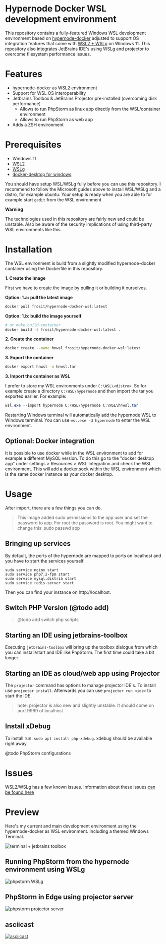 # Hypernode Docker WSL development environment

This repository contains a fully-featured Windows WSL development environment based on [hypernode-docker](https://github.com/ByteInternet/hypernode-docker) adjusted to support OS integration features that come with [WSL2 + WSLg](https://docs.microsoft.com/en-us/windows/wsl/) on Windows 11. This repository also integrates JetBrains IDE's using WSLg and projector to overcome filesystem performance issues.

# Features

* hypernode-docker as WSL2 environment
* Support for WSL OS interoperability
* Jetbrains Toolbox & JetBrains Projector pre-installed (overcoming disk performance)
  * Allows to run PhpStorm as linux app directly from the WSL/container environment
  * Allows to run PhpStorm as web app
* Adds a ZSH environment

# Prerequisites

* Windows 11
* [WSL2](https://docs.microsoft.com/en-us/windows/wsl/install)
* [WSLg](https://docs.microsoft.com/en-us/windows/wsl/tutorials/gui-apps#install-support-for-linux-gui-apps)
* [docker-desktop for windows](https://docs.docker.com/desktop/windows/install/)

You should have setup WSL/WSLg fully before you can use this repository. I recommend to follow the Microsoft guides above to install WSL/WSLg and a distro, for example ubuntu.
Your setup is ready when you are able to for example start `gedit` from the WSL environment.

__Warning__

The technologies used in this repository are fairly new and could be unstable. Also be aware of the security implications of using third-party WSL environments like this.

# Installation

The WSL environment is build from a slightly modified hypernode-docker container using the Dockerfile in this repository.

__1. Create the image__

First we have to create the image by pulling it or building it ourselves.

__Option: 1.a: pull the latest image__

```bash
docker pull frosit/hypernode-docker-wsl:latest
```

__Option: 1.b: build the image yourself__

```bash
# or make build-container
docker build -t frosit/hypernode-docker-wsl:latest .
```

__2. Create the container__

```bash
docker create --name hnwsl frosit/hypernode-docker-wsl:latest
```

__3. Export the container__

```bash
docker export hnwsl -o hnwsl.tar
```

__3. Import the container as WSL__

I prefer to store my WSL environments under `C:\WSL\<distro>`. So for example create a directory `C:\WSL\hypernode` and then import the tar you exported earlier. For example:

```powershell
wsl.exe --import hypernode C:\WSL\hypernode C:\WSL\hnwsl.tar
```

Restarting Windows terminal will automatically add the hypernode WSL to Windows terminal. You can use `wsl.exe -d hypernode` to enter the WSL environment.

## Optional: Docker integration

It is possible to use docker while in the WSL environment to add for example a different MySQL version. To do this go to the "docker desktop app" under settings > Resources > WSL Integration and check the WSL environment.
This will add a docker.sock within the WSL environment which is the same docker instance as your docker desktop.

# Usage

After import, there are a few things you can do.

> This image added sudo permissions to the app user and set the password to app. For root the password is root. You might want to change this: sudo passwd app

## Bringing up services

By default, the ports of the hypernode are mapped to ports on localhost and you have to start the services yourself.

```
sudo service nginx start
sudo service php7.2-fpm start
sudo service mysql.distrib start
sudo service redis-server start
```

Then you can find your instance on http://localhost.

## Switch PHP Version (@todo add)

> @todo add switch php scripts

## Starting an IDE using jetbrains-toolbox

Executing `jetbrains-toolbox` will bring up the toolbox dialogue from which you can install/start and IDE like PhpStorm. The first time could take a bit longer.

## Starting an IDE as cloud/web app using Projector

The `projector` command has options to manage projector IDE's. To install use `projector install`. Afterwards you can use `projector run <ide>` to start the IDE.

> note: projector is also new and slightly unstable. It should come on port 9999 of localhost

## Install xDebug

To install run: `sudo apt install php-xdebug`. xdebug should be available right away.

@todo PhpStorm configurations

# Issues

WSL2/WSLg has a few known issues. Information about these issues [can be found here](docs/known-issues.md)

# Preview

Here's my current and main development environment using the hypernode-docker as WSL environment. Including a themed Windows Terminal.

![terminal + jetbrains toolbox](docs/images/term-toolbox.png)

## Running PhpStorm from the hypernode environment using WSLg

![phpstorm WSLg](docs/images/phpstorm-wslg.png)

## PhpStorm in Edge using projector server

![phpstorm projector server](docs/images/phpstorm-edge.png)

## asciicast

[![asciicast](https://asciinema.org/a/451194.svg)](https://asciinema.org/a/451194)
